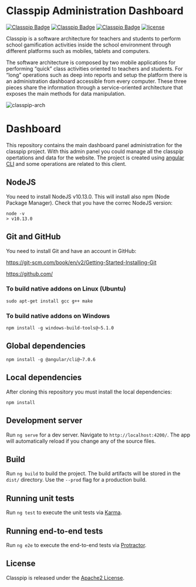 # Classpip Administration Dashboard
[![Classpip Badge](https://img.shields.io/badge/classpip-dashboard-brightgreen.svg)](https://github.com/rocmeseguer/classpip-dashboard)
[![Classpip Badge](https://img.shields.io/badge/classpip-mobile-brightgreen.svg)](https://github.com/rocmeseguer/classpip-mobile)
[![Classpip Badge](https://img.shields.io/badge/classpip-services-brightgreen.svg)](https://github.com/rocmeseguer/classpip-services)
[![license](https://img.shields.io/badge/license-Apache%202.0-blue.svg)](https://github.com/classpip/classpip/blob/master/LICENSE)

Classpip is a software architecture for teachers and students to perform school gamification activities inside the school environment through different platforms such as mobiles, tablets and computers.

The software architecture is composed by two mobile applications for performing “quick” class activities oriented to teachers and students. For “long” operations such as deep into reports and setup the platform there is an administration dashboard accessible from every computer. These three pieces share the information through a service-oriented architecture that exposes the main methods for data manipulation.

![classpip-arch](https://github.com/classpip/classpip/raw/master/images/project-architecture.png)

# Dashboard

This repository contains the main dashboard panel administration for the classpip project. With this admin panel you could manage all the classpip opertations and data for the website. The project is created using [angular CLI](https://github.com/angular/angular-cli) and some operations are related to this client.

## NodeJS

You need to install NodeJS v10.13.0. This will install also npm (Node Package Manager). 
Check that you have the correc NodeJS version:
```
node -v
> v10.13.0
```
## Git and GitHub

You need to install Git and have an account in GitHub:
 
https://git-scm.com/book/en/v2/Getting-Started-Installing-Git
 
https://github.com/


### To build native addons on Linux (Ubuntu)

```
sudo apt-get install gcc g++ make
```

### To build native addons on Windows

```
npm install -g windows-build-tools@~5.1.0
```

## Global dependencies

```
npm install -g @angular/cli@~7.0.6
```

## Local dependencies

After cloning this repository you must install the local dependencies:
```
npm install
```

## Development server

Run `ng serve` for a dev server. Navigate to `http://localhost:4200/`. The app will automatically reload if you change any of the source files.

## Build

Run `ng build` to build the project. The build artifacts will be stored in the `dist/` directory. Use the `--prod` flag for a production build.

## Running unit tests

Run `ng test` to execute the unit tests via [Karma](https://karma-runner.github.io).

## Running end-to-end tests

Run `ng e2e` to execute the end-to-end tests via [Protractor](http://www.protractortest.org/).


## License

Classpip is released under the [Apache2 License](https://github.com/classpip/classpip-mobile/blob/master/LICENSE).
